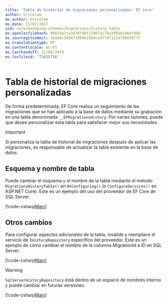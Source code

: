 ```yaml
---
title: 'Tabla de historial de migraciones personalizadas: EF Core'
author: bricelam
ms.author: bricelam
ms.date: 11/07/2017
uid: core/managing-schemas/migrations/history-table
ms.openlocfilehash: 0007da7ce3d78fd8f17007ac79a395bb2e6efd86
ms.sourcegitcommit: 18ab4c349473d94b15b4ca977df12147db07b77f
ms.translationtype: MT
ms.contentlocale: es-ES
ms.lasthandoff: 11/06/2019
ms.locfileid: "73655716"
---
```

# <a name="custom-migrations-history-table"></a>Tabla de historial de migraciones personalizadas

De forma predeterminada, EF Core realiza un seguimiento de las migraciones que se han aplicado a la base de datos mediante su grabación en una tabla denominada `__EFMigrationsHistory`. Por varias razones, puede que desee personalizar esta tabla para satisfacer mejor sus necesidades.

> [!IMPORTANT]
> Si personaliza la tabla de historial de migraciones *después* de aplicar las migraciones, es responsable de actualizar la tabla existente en la base de datos.

## <a name="schema-and-table-name"></a>Esquema y nombre de tabla

Puede cambiar el esquema y el nombre de la tabla mediante el método `MigrationsHistoryTable()` en `OnConfiguring()` (o `ConfigureServices()` en ASP.NET Core). Este es un ejemplo del uso del proveedor de EF Core de SQL Server.

[!code-csharp[Main](../../../../samples/core/Schemas/Migrations/MigrationTableNameContext.cs#TableNameContext)]

## <a name="other-changes"></a>Otros cambios

Para configurar aspectos adicionales de la tabla, invalide y reemplace el servicio de `IHistoryRepository` específico del proveedor. Este es un ejemplo de cómo cambiar el nombre de la columna MigrationId a *ID* en SQL Server.

[!code-csharp[Main](../../../../samples/core/Schemas/Migrations/MyHistoryRepository.cs#HistoryRepositoryContext)]

> [!WARNING]
> `SqlServerHistoryRepository` está dentro de un espacio de nombres interno y puede cambiar en futuras versiones.

[!code-csharp[Main](../../../../samples/core/Schemas/Migrations/MyHistoryRepository.cs#HistoryRepository)]
